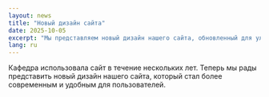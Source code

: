 ```yaml
---
layout: news
title: "Новый дизайн сайта"
date: 2025-10-05
excerpt: "Мы представляем новый дизайн нашего сайта, обновленный для улучшения пользовательского опыта и доступности."
lang: ru
---
```


Кафедра использовала сайт в течение нескольких лет. Теперь мы рады представить новый дизайн нашего сайта, который стал более современным и удобным для пользователей.
